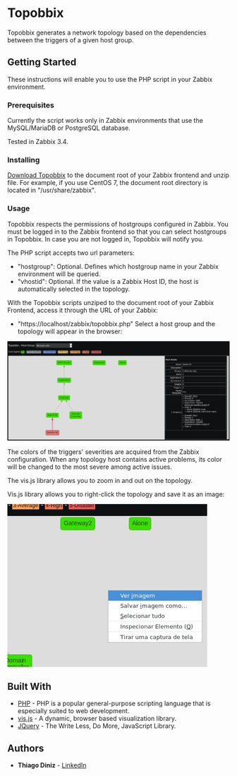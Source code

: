# Topobbix

Topobbix generates a network topology based on the dependencies between the triggers of a given host group.

## Getting Started

These instructions will enable you to use the PHP script in your Zabbix environment.

### Prerequisites

Currently the script works only in Zabbix environments that use the MySQL/MariaDB or PostgreSQL database.

Tested in Zabbix 3.4.

### Installing

[Download Topobbix](https://github.com/thiagomdiniz/zabbix/releases/download/v1.0/topobbix_v1.0.zip) to the document root of your Zabbix frontend and unzip file.
For example, if you use CentOS 7, the document root directory is located in "/usr/share/zabbix".

### Usage

Topobbix respects the permissions of hostgroups configured in Zabbix. You must be logged in to the Zabbix frontend so that you can select hostgroups in Topobbix. In case you are not logged in, Topobbix will notify you.

The PHP script accepts two url parameters:
* "hostgroup": Optional. Defines which hostgroup name in your Zabbix environment will be queried.
* "vhostid": Optional. If the value is a Zabbix Host ID, the host is automatically selected in the topology.

With the Topobbix scripts unziped to the document root of your Zabbix Frontend, access it through the URL of your Zabbix:
* "https://localhost/zabbix/topobbix.php"
Select a host group and the topology will appear in the browser:

![example1](READMEImages/topobbix1.png)

The colors of the triggers' severities are acquired from the Zabbix configuration. When any topology host contains active problems, its color will be changed to the most severe among active issues.

The vis.js library allows you to zoom in and out on the topology.

Vis.js library allows you to right-click the topology and save it as an image:

![example2](READMEImages/topobbix2.png)

## Built With

* [PHP](http://php.net/) - PHP is a popular general-purpose scripting language that is especially suited to web development.
* [vis.js](http://visjs.org/) - A dynamic, browser based visualization library.
* [JQuery](https://jquery.com/) - The Write Less, Do More, JavaScript Library.

## Authors

* **Thiago Diniz** - [LinkedIn](https://www.linkedin.com/in/thiagomdiniz/)
